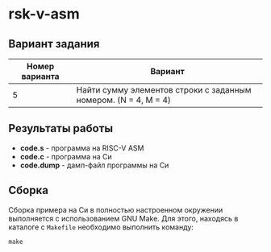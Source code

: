 # rsk-v-asm

## Вариант задания

Номер варианта | Вариант
-------------- | -------------
5 | Найти сумму элементов строки с заданным номером. (N = 4, M = 4)

## Результаты работы

* **code.s** - программа на RISC-V ASM
* **code.c** - программа на Си
* **code.dump** - дамп-файл программы на Си

## Сборка
Сборка примера на Си в полностью настроенном окружении выполняется с использованием GNU Make. Для этого, находясь в каталоге с `Makefile` необходимо выполнить команду:
```
make
```
